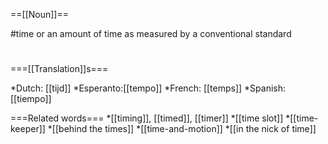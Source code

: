 ==[[Noun]]==

#time or an amount of time as measured by a conventional standard
#

===[[Translation]]s===

*Dutch: [[tijd]]
*Esperanto:[[tempo]]
*French: [[temps]]
*Spanish: [[tiempo]]

===Related words===
*[[timing]], [[timed]], [[timer]]
*[[time slot]]
*[[time-keeper]]
*[[behind the times]]
*[[time-and-motion]]
*[[in the nick of time]]
